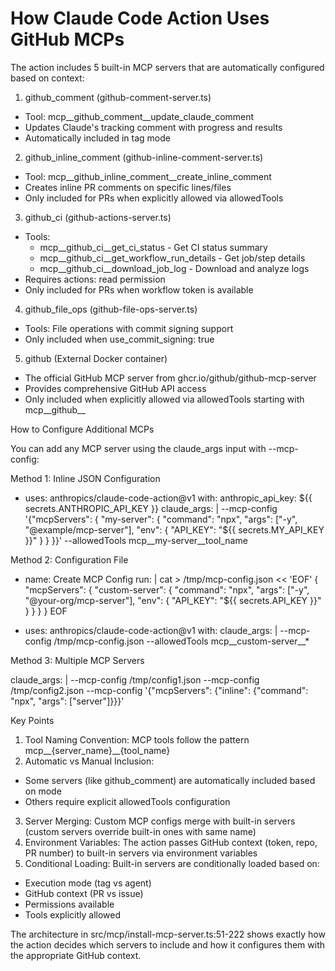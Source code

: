 # How Claude Code Action Uses GitHub MCPs

The action includes 5 built-in MCP servers that are automatically configured based
on context:

1. github_comment (github-comment-server.ts)

- Tool: mcp__github_comment__update_claude_comment
- Updates Claude's tracking comment with progress and results
- Automatically included in tag mode

2. github_inline_comment (github-inline-comment-server.ts)

- Tool: mcp__github_inline_comment__create_inline_comment
- Creates inline PR comments on specific lines/files
- Only included for PRs when explicitly allowed via allowedTools

3. github_ci (github-actions-server.ts)

- Tools:
  - mcp__github_ci__get_ci_status - Get CI status summary
  - mcp__github_ci__get_workflow_run_details - Get job/step details
  - mcp__github_ci__download_job_log - Download and analyze logs
- Requires actions: read permission
- Only included for PRs when workflow token is available

4. github_file_ops (github-file-ops-server.ts)

- Tools: File operations with commit signing support
- Only included when use_commit_signing: true

5. github (External Docker container)

- The official GitHub MCP server from ghcr.io/github/github-mcp-server
- Provides comprehensive GitHub API access
- Only included when explicitly allowed via allowedTools starting with
mcp__github__

How to Configure Additional MCPs

You can add any MCP server using the claude_args input with --mcp-config:

Method 1: Inline JSON Configuration

- uses: anthropics/claude-code-action@v1
  with:
    anthropic_api_key: ${{ secrets.ANTHROPIC_API_KEY }}
    claude_args: |
      --mcp-config '{"mcpServers": {
        "my-server": {
          "command": "npx",
          "args": ["-y", "@example/mcp-server"],
          "env": {
            "API_KEY": "${{ secrets.MY_API_KEY }}"
          }
        }
      }}'
      --allowedTools mcp__my-server__tool_name

Method 2: Configuration File

- name: Create MCP Config
  run: |
    cat > /tmp/mcp-config.json << 'EOF'
    {
      "mcpServers": {
        "custom-server": {
          "command": "npx",
          "args": ["-y", "@your-org/mcp-server"],
          "env": {
            "API_KEY": "${{ secrets.API_KEY }}"
          }
        }
      }
    }
    EOF

- uses: anthropics/claude-code-action@v1
  with:
    claude_args: |
      --mcp-config /tmp/mcp-config.json
      --allowedTools mcp__custom-server__*

Method 3: Multiple MCP Servers

claude_args: |
  --mcp-config /tmp/config1.json
  --mcp-config /tmp/config2.json
  --mcp-config '{"mcpServers": {"inline": {"command": "npx", "args": ["server"]}}}'

Key Points

1. Tool Naming Convention: MCP tools follow the pattern
mcp__{server_name}__{tool_name}
2. Automatic vs Manual Inclusion:
  - Some servers (like github_comment) are automatically included based on mode
  - Others require explicit allowedTools configuration
3. Server Merging: Custom MCP configs merge with built-in servers (custom servers
override built-in ones with same name)
4. Environment Variables: The action passes GitHub context (token, repo, PR number)
  to built-in servers via environment variables
5. Conditional Loading: Built-in servers are conditionally loaded based on:
  - Execution mode (tag vs agent)
  - GitHub context (PR vs issue)
  - Permissions available
  - Tools explicitly allowed

The architecture in src/mcp/install-mcp-server.ts:51-222 shows exactly how the
action decides which servers to include and how it configures them with the
appropriate GitHub context.